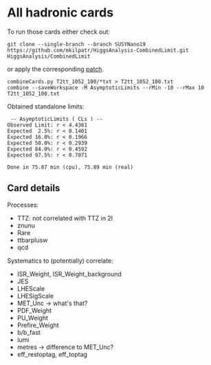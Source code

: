 # All hadronic cards

To run those cards either check out:
```
git clone --single-branch --branch SUSYNano19 https://github.com/mkilpatr/HiggsAnalysis-CombinedLimit.git HiggsAnalysis/CombinedLimit
```
or apply the corresponding [patch](../../longString.patch).
```
combineCards.py T2tt_1052_100/*txt > T2tt_1052_100.txt
combine --saveWorkspace -M AsymptoticLimits --rMin -10 --rMax 10 T2tt_1052_100.txt
```

Obtained standalone limits:
```
 -- AsymptoticLimits ( CLs ) --
Observed Limit: r < 4.4361
Expected  2.5%: r < 0.1401
Expected 16.0%: r < 0.1966
Expected 50.0%: r < 0.2939
Expected 84.0%: r < 0.4592
Expected 97.5%: r < 0.7071

Done in 75.87 min (cpu), 75.89 min (real)
```

## Card details

Processes:
- TTZ: not correlated with TTZ in 2l
- znunu
- Rare
- ttbarplusw
- qcd

Systematics to (potentially) correlate:
- ISR_Weight, ISR_Weight_background
- JES
- LHEScale
- LHESigScale
- MET_Unc -> what's that?
- PDF_Weight
- PU_Weight
- Prefire_Weight
- b/b_fast
- lumi
- metres -> difference to MET_Unc?
- eff_restoptag, eff_toptag
